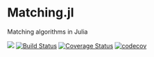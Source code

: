 # Matching.jl
Matching algorithms in Julia

[![](https://img.shields.io/badge/docs-latest-blue.svg)](https://oyamad.github.io/Matching.jl/latest)
[![Build Status](https://travis-ci.org/oyamad/Matching.jl.svg?branch=master)](https://travis-ci.org/oyamad/Matching.jl)
[![Coverage Status](https://coveralls.io/repos/github/oyamad/Matching.jl/badge.svg)](https://coveralls.io/github/oyamad/Matching.jl)
[![codecov](https://codecov.io/gh/oyamad/Matching.jl/branch/master/graph/badge.svg)](https://codecov.io/gh/oyamad/Matching.jl)
